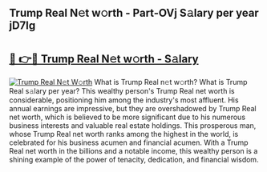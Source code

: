 ## Trump Real N𝚎t w𝚘rth - Part-OVj S𝚊lary per year jD7Ig

# <h2><a href="http://gc0mqw.nevu.top/?p=Trump+Real">🔗 👉🔴 Trump Real N𝚎t w𝚘rth - S𝚊lary</a></h2>

[![Trump Real N𝚎t W𝚘rth](https://i.imgur.com/Oavwk0R.jpeg)](http://gc0mqw.nevu.top/?p=Trump+Real)
What is Trump Real n𝚎t w𝚘rth? What is Trump Real s𝚊lary per year?
This wealthy person's Trump Real net worth is considerable, positioning him among the industry's most affluent. His annual earnings are impressive, but they are overshadowed by Trump Real net worth, which is believed to be more significant due to his numerous business interests and valuable real estate holdings. This prosperous man, whose Trump Real net worth ranks among the highest in the world, is celebrated for his business acumen and financial acumen. With a Trump Real net worth in the billions and a notable income, this wealthy person is a shining example of the power of tenacity, dedication, and financial wisdom.
